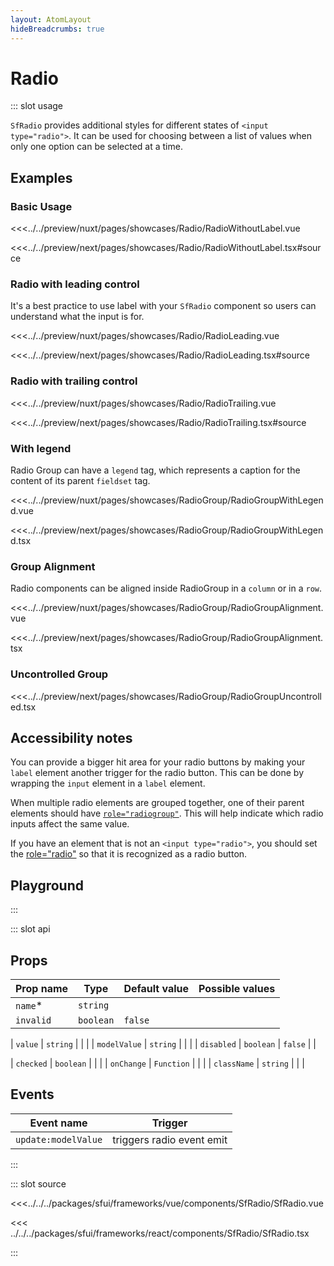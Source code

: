```yaml
---
layout: AtomLayout
hideBreadcrumbs: true
---
```

# Radio

::: slot usage

`SfRadio` provides additional styles for different states of `<input type="radio">`. It can be used for choosing between a list of values when only one option can be selected at a time.

## Examples

### Basic Usage

<Showcase showcase-name="Radio/RadioWithoutLabel">

<!-- vue -->
<<<../../preview/nuxt/pages/showcases/Radio/RadioWithoutLabel.vue
<!-- end vue -->
<!-- react -->
<<<../../preview/next/pages/showcases/Radio/RadioWithoutLabel.tsx#source
<!-- end react -->
</Showcase>

### Radio with leading control

It's a best practice to use label with your `SfRadio` component so users can understand what the input is for. 

<Showcase showcase-name="Radio/RadioLeading">

<!-- vue -->
<<<../../preview/nuxt/pages/showcases/Radio/RadioLeading.vue
<!-- end vue -->
<!-- react -->
<<<../../preview/next/pages/showcases/Radio/RadioLeading.tsx#source
<!-- end react -->
</Showcase>

### Radio with trailing control

<Showcase showcase-name="Radio/RadioTrailing">

<!-- vue -->
<<<../../preview/nuxt/pages/showcases/Radio/RadioTrailing.vue
<!-- end vue -->
<!-- react -->
<<<../../preview/next/pages/showcases/Radio/RadioTrailing.tsx#source
<!-- end react -->
</Showcase>

### With legend

Radio Group can have a `legend` tag, which represents a caption for the content of its parent `fieldset` tag.

<Showcase showcase-name="RadioGroup/RadioGroupWithLegend">

<!-- vue -->
<<<../../preview/nuxt/pages/showcases/RadioGroup/RadioGroupWithLegend.vue
<!-- end vue -->
<!-- react -->
<<<../../preview/next/pages/showcases/RadioGroup/RadioGroupWithLegend.tsx
<!-- end react -->

</Showcase>

### Group Alignment

Radio components can be aligned inside RadioGroup in a `column` or in a `row`.

<Showcase showcase-name="RadioGroup/RadioGroupAlignment" >

<!-- vue -->
<<<../../preview/nuxt/pages/showcases/RadioGroup/RadioGroupAlignment.vue
<!-- end vue -->
<!-- react -->
<<<../../preview/next/pages/showcases/RadioGroup/RadioGroupAlignment.tsx
<!-- end react -->

</Showcase>

<!-- react -->
### Uncontrolled Group

<Showcase showcase-name="RadioGroup/RadioGroupUncontrolled" >

<<<../../preview/next/pages/showcases/RadioGroup/RadioGroupUncontrolled.tsx

</Showcase>

## Accessibility notes

You can provide a bigger hit area for your radio buttons by making your `label` element another trigger for the radio button. This can be done by wrapping the `input` element in a `label` element.

When multiple radio elements are grouped together, one of their parent elements should have [`role="radiogroup"`](https://developer.mozilla.org/en-US/docs/Web/Accessibility/ARIA/Roles/radiogroup_role). This will help indicate which radio inputs affect the same value.

If you have an element that is not an `<input type="radio">`, you should set the [role="radio"](https://developer.mozilla.org/en-US/docs/Web/Accessibility/ARIA/Roles/radio_role) so that it is recognized as a radio button.


## Playground

<Generate />

:::

::: slot api
## Props

| Prop name  | Type                          | Default value | Possible values       |
| ---------- | ----------------------------- | ------------- | --------------------- |
| `name`\*       | `string`                        |               |                       |
| `invalid`    | `boolean`                       | `false`         |                       |
<!-- vue -->
| `value`      | `string`                        |               |                       |
| `modelValue` | `string`                        |               |                       |
| `disabled`   | `boolean`                       | `false`         |                       |
<!-- end vue -->
<!-- react -->
| `checked`   | `boolean`                        |               |                       |
| `onChange`   | `Function`     |               |                       |
| `className` | `string`                         |               |                       |
<!-- end react -->

<!-- vue -->
## Events

| Event name        | Trigger                   |
| ----------------- | ------------------------- |
| `update:modelValue` | triggers radio event emit |

<!-- end vue -->
:::

::: slot source
<SourceCode>
<!-- vue -->
<<<../../../packages/sfui/frameworks/vue/components/SfRadio/SfRadio.vue
<!-- end vue -->

<!-- react -->
<<< ../../../packages/sfui/frameworks/react/components/SfRadio/SfRadio.tsx
<!-- end react -->
</SourceCode>
:::
